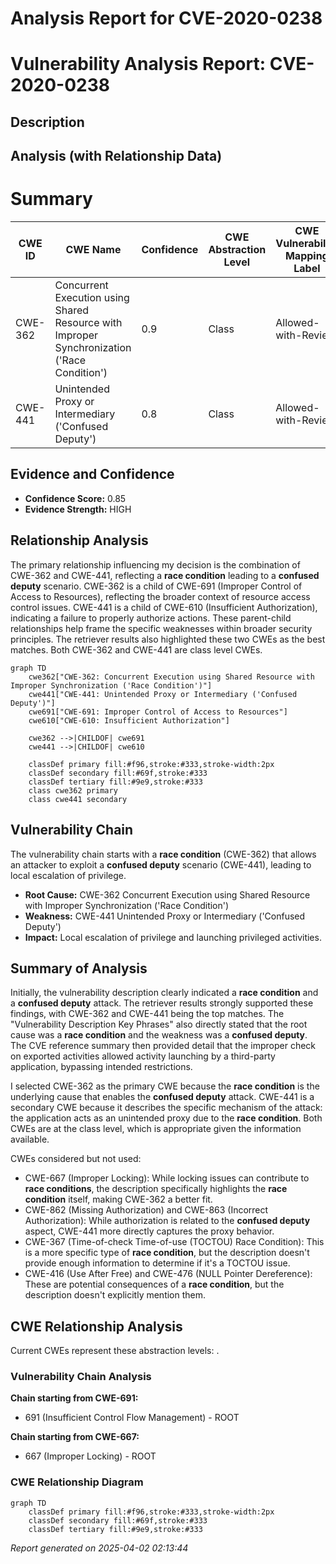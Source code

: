 # Analysis Report for CVE-2020-0238

# Vulnerability Analysis Report: CVE-2020-0238

## Description



## Analysis (with Relationship Data)

# Summary
| CWE ID | CWE Name | Confidence | CWE Abstraction Level | CWE Vulnerability Mapping Label | CWE-Vulnerability Mapping Notes |
|---|---|---|---|---|---|
| CWE-362 | Concurrent Execution using Shared Resource with Improper Synchronization ('Race Condition') | 0.9 | Class | Allowed-with-Review | Primary CWE |
| CWE-441 | Unintended Proxy or Intermediary ('Confused Deputy') | 0.8 | Class | Allowed-with-Review | Secondary CWE |

## Evidence and Confidence

*   **Confidence Score:** 0.85
*   **Evidence Strength:** HIGH

## Relationship Analysis
The primary relationship influencing my decision is the combination of CWE-362 and CWE-441, reflecting a **race condition** leading to a **confused deputy** scenario. CWE-362 is a child of CWE-691 (Improper Control of Access to Resources), reflecting the broader context of resource access control issues. CWE-441 is a child of CWE-610 (Insufficient Authorization), indicating a failure to properly authorize actions. These parent-child relationships help frame the specific weaknesses within broader security principles. The retriever results also highlighted these two CWEs as the best matches. Both CWE-362 and CWE-441 are class level CWEs.

```mermaid
graph TD
    cwe362["CWE-362: Concurrent Execution using Shared Resource with Improper Synchronization ('Race Condition')"]
    cwe441["CWE-441: Unintended Proxy or Intermediary ('Confused Deputy')"]
    cwe691["CWE-691: Improper Control of Access to Resources"]
    cwe610["CWE-610: Insufficient Authorization"]

    cwe362 -->|CHILDOF| cwe691
    cwe441 -->|CHILDOF| cwe610

    classDef primary fill:#f96,stroke:#333,stroke-width:2px
    classDef secondary fill:#69f,stroke:#333
    classDef tertiary fill:#9e9,stroke:#333
    class cwe362 primary
    class cwe441 secondary
```

## Vulnerability Chain
The vulnerability chain starts with a **race condition** (CWE-362) that allows an attacker to exploit a **confused deputy** scenario (CWE-441), leading to local escalation of privilege.
  - **Root Cause:** CWE-362 Concurrent Execution using Shared Resource with Improper Synchronization ('Race Condition')
  - **Weakness:** CWE-441 Unintended Proxy or Intermediary ('Confused Deputy')
  - **Impact:** Local escalation of privilege and launching privileged activities.

## Summary of Analysis
Initially, the vulnerability description clearly indicated a **race condition** and a **confused deputy** attack. The retriever results strongly supported these findings, with CWE-362 and CWE-441 being the top matches. The "Vulnerability Description Key Phrases" also directly stated that the root cause was a **race condition** and the weakness was a **confused deputy**. The CVE reference summary then provided detail that the improper check on exported activities allowed activity launching by a third-party application, bypassing intended restrictions.

I selected CWE-362 as the primary CWE because the **race condition** is the underlying cause that enables the **confused deputy** attack. CWE-441 is a secondary CWE because it describes the specific mechanism of the attack: the application acts as an unintended proxy due to the **race condition**. Both CWEs are at the class level, which is appropriate given the information available.

CWEs considered but not used:

*   CWE-667 (Improper Locking): While locking issues can contribute to **race conditions**, the description specifically highlights the **race condition** itself, making CWE-362 a better fit.
*   CWE-862 (Missing Authorization) and CWE-863 (Incorrect Authorization): While authorization is related to the **confused deputy** aspect, CWE-441 more directly captures the proxy behavior.
*   CWE-367 (Time-of-check Time-of-use (TOCTOU) Race Condition): This is a more specific type of **race condition**, but the description doesn't provide enough information to determine if it's a TOCTOU issue.
*   CWE-416 (Use After Free) and CWE-476 (NULL Pointer Dereference): These are potential consequences of a **race condition**, but the description doesn't explicitly mention them.


## CWE Relationship Analysis

Current CWEs represent these abstraction levels: .


### Vulnerability Chain Analysis

**Chain starting from CWE-691:**
- 691 (Insufficient Control Flow Management) - ROOT


**Chain starting from CWE-667:**
- 667 (Improper Locking) - ROOT



### CWE Relationship Diagram

```mermaid
graph TD
    classDef primary fill:#f96,stroke:#333,stroke-width:2px
    classDef secondary fill:#69f,stroke:#333
    classDef tertiary fill:#9e9,stroke:#333
```



*Report generated on 2025-04-02 02:13:44*
